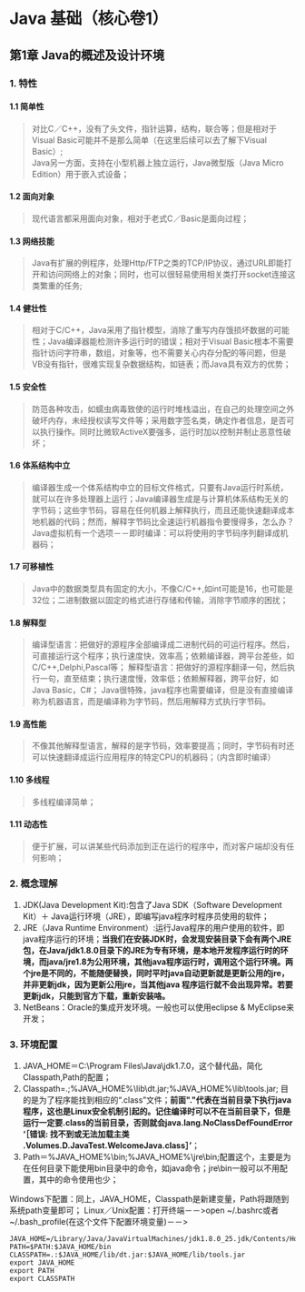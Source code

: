 # Java 基础（核心卷1）
## 第1章 Java的概述及设计环境
### 1. 特性
#### 1.1 简单性  
> 对比C／C++，没有了头文件，指针运算，结构，联合等；但是相对于Visual Basic可能并不是那么简单（在这里后续可以去了解下Visual Basic）;  
> Java另一方面，支持在小型机器上独立运行，Java微型版（Java Micro Edition）用于嵌入式设备；
  
#### 1.2 面向对象
> 现代语言都采用面向对象，相对于老式C／Basic是面向过程；

#### 1.3 网络技能
> Java有扩展的例程序，处理Http/FTP之类的TCP/IP协议，通过URL即能打开和访问网络上的对象；同时，也可以很轻易使用相关类打开socket连接这类繁重的任务;

#### 1.4 健壮性
> 相对于C/C++，Java采用了指针模型，消除了重写内存饿损坏数据的可能性；Java编译器能检测许多运行时的错误；相对于Visual Basic根本不需要指针访问字符串，数组，对象等，也不需要关心内存分配的等问题，但是VB没有指针，很难实现复杂数据结构，如链表；而Java具有双方的优势；

#### 1.5 安全性
> 防范各种攻击，如蠕虫病毒致使的运行时堆栈溢出，在自己的处理空间之外破坏内存，未经授权读写文件等；采用数字签名类，确定作者信息，是否可以执行操作。同时比微软ActiveX要强多，运行时加以控制并制止恶意性破坏；

#### 1.6 体系结构中立
> 编译器生成一个体系结构中立的目标文件格式，只要有Java运行时系统，就可以在许多处理器上运行；Java编译器生成是与计算机体系结构无关的字节码；这些字节码，容易在任何机器上解释执行，而且还能快速翻译成本地机器的代码；然而，解释字节码比全速运行机器指令要慢得多，怎么办？Java虚拟机有一个选项－－即时编译：可以将使用的字节码序列翻译成机器码；

#### 1.7 可移植性
> Java中的数据类型具有固定的大小，不像C/C++,如int可能是16，也可能是32位；二进制数据以固定的格式进行存储和传输，消除字节顺序的困扰；

#### 1.8 解释型
> 编译型语言：把做好的源程序全部编译成二进制代码的可运行程序。然后，可直接运行这个程序；执行速度快，效率高；依赖编译器，跨平台差些，如C/C++,Delphi,Pascal等；
> 解释型语言：把做好的源程序翻译一句，然后执行一句，直至结束；执行速度慢，效率低；依赖解释器，跨平台好，如Java Basic，C#；
> Java很特殊，java程序也需要编译，但是没有直接编译称为机器语言，而是编译称为字节码，然后用解释方式执行字节码。

#### 1.9 高性能
> 不像其他解释型语言，解释的是字节码，效率要提高；同时，字节码有时还可以快速翻译成运行应用程序的特定CPU的机器码；（内含即时编译）

#### 1.10 多线程
> 多线程编译简单；

#### 1.11 动态性
> 便于扩展，可以讲某些代码添加到正在运行的程序中，而对客户端却没有任何影响；

### 2. 概念理解
1. JDK(Java Development Kit):包含了Java SDK（Software Development Kit）＋ Java运行环境（JRE），即编写java程序时程序员使用的软件；
2. JRE（Java Runtime Environment）:运行Java程序的用户使用的软件，即java程序运行的环境；**当我们在安装JDK时，会发现安装目录下会有两个JRE包，在Java/jdk1.8.0目录下的JRE为专有环境，是本地开发程序运行时的环境，而java/jre1.8为公用环境，其他java程序运行时，调用这个运行环境。两个jre是不同的，不能随便替换，同时平时java自动更新就是更新公用的jre，并非更新jdk，因为更新公用jre，当其他java 程序运行就不会出现异常。若要更新jdk，只能到官方下载，重新安装咯。**
3. NetBeans：Oracle的集成开发环境。一般也可以使用eclipse & MyEclipse来开发；

### 3. 环境配置
1. JAVA_HOME＝C:\Program Files\Java\jdk1.7.0，这个替代品，简化Classpath,Path的配置；
2. Classpath=.;%JAVA_HOME%\lib\dt.jar;%JAVA_HOME%\lib\tools.jar; 目的是为了程序能找到相应的“.class”文件；**前面"."代表在当前目录下执行java程序，这也是Linux安全机制引起的。记住编译时可以不在当前目录下，但是运行一定要.class的当前目录，否则就会java.lang.NoClassDefFoundError ‘［错误: 找不到或无法加载主类 .Volumes.D.JavaTest.WelcomeJava.class］’**；
3. Path＝%JAVA_HOME%\bin;%JAVA_HOME%\jre\bin;配置这个，主要是为在任何目录下能使用bin目录中的命令，如java命令；jre\bin一般可以不用配置，其中的命令使用也少；

Windows下配置：同上，JAVA_HOME，Classpath是新建变量，Path将跟随到系统path变量即可；
Linux／Unix配置：打开终端－－>open ~/.bashrc或者~/.bash_profile(在这个文件下配置环境变量)－－> 

	JAVA_HOME=/Library/Java/JavaVirtualMachines/jdk1.8.0_25.jdk/Contents/Home
	PATH=$PATH:$JAVA_HOME/bin
	CLASSPATH=.:$JAVA_HOME/lib/dt.jar:$JAVA_HOME/lib/tools.jar
	export JAVA_HOME
	export PATH
	export CLASSPATH
























